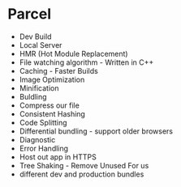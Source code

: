 # Parcel
- Dev Build 
- Local Server
- HMR (Hot Module Replacement)
- File watching algorithm - Written in C++
- Caching - Faster Builds
- Image Optimization
- Minification 
- Buldling 
- Compress our file
- Consistent Hashing
- Code Splitting
- Differential bundling - support older browsers
- Diagnostic 
- Error Handling
- Host out app in HTTPS
- Tree Shaking - Remove Unused For us
- different dev and production bundles
